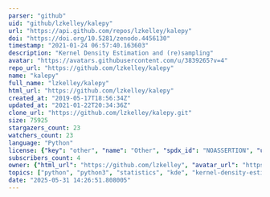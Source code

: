 ```yaml
---
parser: "github"
uid: "github/lzkelley/kalepy"
url: "https://api.github.com/repos/lzkelley/kalepy"
doi: "https://doi.org/10.5281/zenodo.4456130"
timestamp: "2021-01-24 06:57:40.163603"
description: "Kernel Density Estimation and (re)sampling"
avatar: "https://avatars.githubusercontent.com/u/3839265?v=4"
repo_url: "https://github.com/lzkelley/kalepy"
name: "kalepy"
full_name: "lzkelley/kalepy"
html_url: "https://github.com/lzkelley/kalepy"
created_at: "2019-05-17T18:56:34Z"
updated_at: "2021-01-22T20:34:36Z"
clone_url: "https://github.com/lzkelley/kalepy.git"
size: 75925
stargazers_count: 23
watchers_count: 23
language: "Python"
license: {"key": "other", "name": "Other", "spdx_id": "NOASSERTION", "url": null, "node_id": "MDc6TGljZW5zZTA="}
subscribers_count: 4
owner: {"html_url": "https://github.com/lzkelley", "avatar_url": "https://avatars.githubusercontent.com/u/3839265?v=4", "login": "lzkelley", "type": "User"}
topics: ["python", "python3", "statistics", "kde", "kernel-density-estimation", "statistical-analysis", "resampling", "pdfs", "resample"]
date: "2025-05-31 14:26:51.808005"
---
```

